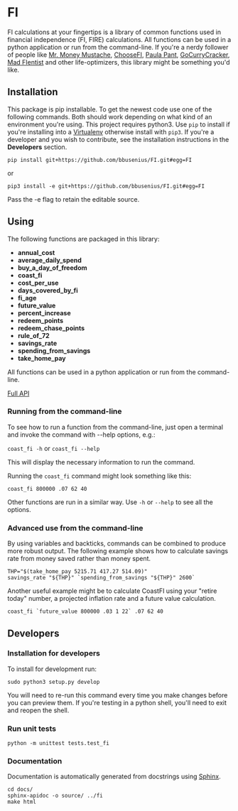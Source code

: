 # FI

FI calculations at your fingertips is a library of common functions used in financial independence (FI, FIRE) calculations. All functions can be used in a python application or run from the command-line. If you're a nerdy follower of people like [Mr. Money Mustache](http://www.mrmoneymustache.com/), [ChooseFI](https://www.choosefi.com/), [Paula Pant](https://affordanything.com/a), [GoCurryCracker](https://www.gocurrycracker.com/), [Mad FIentist](https://www.madfientist.com/) and other life-optimizers, this library might be something you'd like.

## Installation

This package is pip installable. To get the newest code use one of the following commands. Both should work depending on what kind of an environment you're using. This project requires python3. Use `pip` to install if you're installing into a [Virtualenv](https://virtualenv.pypa.io/en/stable/) otherwise install with `pip3`. If you're a developer and you wish to contribute, see the installation instructions in the **Developers** section.

```
pip install git+https://github.com/bbusenius/FI.git#egg=FI
```

or

```
pip3 install -e git+https://github.com/bbusenius/FI.git#egg=FI
```
Pass the -e flag to retain the editable source.

## Using

The following functions are packaged in this library:

- **annual_cost**
- **average_daily_spend**
- **buy_a_day_of_freedom**
- **coast_fi**
- **cost_per_use**
- **days_covered_by_fi**
- **fi_age**
- **future_value**
- **percent_increase**
- **redeem_points**
- **redeem_chase_points**
- **rule_of_72**
- **savings_rate**
- **spending_from_savings**
- **take_home_pay**

All functions can be used in a python application or run from the command-line.

[Full API](https://fi.readthedocs.io/en/latest/source/fi.html)

### Running from the command-line

To see how to run a function from the command-line, just open a terminal and invoke the command with --help options, e.g.:

```coast_fi -h``` or ```coast_fi --help```

This will display the necessary information to run the command.

Running the `coast_fi` command might look something like this:

```
coast_fi 800000 .07 62 40
```

Other functions are run in a similar way. Use `-h` or `--help` to see all the options.

### Advanced use from the command-line

By using variables and backticks, commands can be combined to produce more robust output. The following example shows how to calculate savings rate from money saved rather than money spent.

```
THP="$(take_home_pay 5215.71 417.27 514.09)"
savings_rate "${THP}" `spending_from_savings "${THP}" 2600`
```

Another useful example might be to calculate CoastFI using your "retire today" number, a projected inflation rate and a future value calculation.

```
coast_fi `future_value 800000 .03 1 22` .07 62 40
```

## Developers

### Installation for developers

To install for development run:
```
sudo python3 setup.py develop
```
You will need to re-run this command every time you make changes before you can preview them. If you're testing in a python shell, you'll need to exit and reopen the shell.

### Run unit tests

```
python -m unittest tests.test_fi
```

### Documentation

Documentation is automatically generated from docstrings using [Sphinx](https://docs.readthedocs.io/en/latest/getting_started.html#write-your-docs).

```
cd docs/
sphinx-apidoc -o source/ ../fi
make html
```
